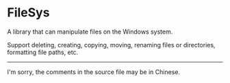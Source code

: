 # FileSys
A library that can manipulate files on the Windows system.

Support deleting, creating, copying, moving, renaming files or directories, formatting file paths, etc.

- - -

I'm sorry, the comments in the source file may be in Chinese.
